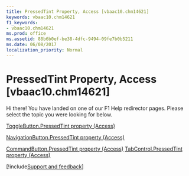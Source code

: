```yaml
---
title: PressedTint Property, Access [vbaac10.chm14621]
keywords: vbaac10.chm14621
f1_keywords:
- vbaac10.chm14621
ms.prod: office
ms.assetid: 88b6b0ef-be38-4dfc-9494-09fe7b0b5211
ms.date: 06/08/2017
localization_priority: Normal
---
```



# PressedTint Property, Access [vbaac10.chm14621]

Hi there! You have landed on one of our F1 Help redirector pages. Please select the topic you were looking for below.

[ToggleButton.PressedTint property (Access)](http://msdn.microsoft.com/library/01fa017e-05b3-7bd7-b2bf-19bf4a641802%28Office.15%29.aspx)

[NavigationButton.PressedTint property (Access)](http://msdn.microsoft.com/library/3a657cd9-e81a-f82b-88f1-2387688d0650%28Office.15%29.aspx)

[CommandButton.PressedTint property (Access)](http://msdn.microsoft.com/library/11439c75-f951-a551-12ee-b7b2d2e8ee94%28Office.15%29.aspx)
[TabControl.PressedTint property (Access)](http://msdn.microsoft.com/library/1826cb99-d49c-465c-6c80-bca5a31f0f06%28Office.15%29.aspx)

[!include[Support and feedback](~/includes/feedback-boilerplate.md)]
